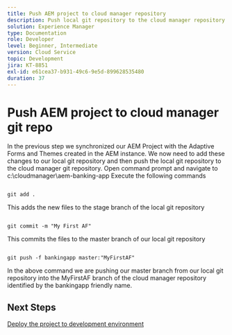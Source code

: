 ```yaml
---
title: Push AEM project to cloud manager repository
description: Push local git repository to the cloud manager repository
solution: Experience Manager
type: Documentation
role: Developer
level: Beginner, Intermediate
version: Cloud Service
topic: Development
jira: KT-8851
exl-id: e61cea37-b931-49c6-9e5d-899628535480
duration: 37
---
```

# Push AEM project to cloud manager git repo

In the previous step we synchronized our AEM Project with the Adaptive Forms and Themes created in the AEM instance.
We now need to add these changes to our local git repository and then push the local git repository to the cloud manager git repository.
Open command prompt and navigate to c:\cloudmanager\aem-banking-app
Execute the following commands

```

git add .

```

This adds the new files to the stage branch of the local git repository

```

git commit -m "My First AF"

```

This commits the files to the master branch of our local git repository

```

git push -f bankingapp master:"MyFirstAF"

```

In the above command we are pushing our master branch from our local git repository into the MyFirstAF branch of the cloud manager repository identified by the bankingapp friendly name.

## Next Steps

[Deploy the project to development environment](./deploy-to-dev-environment.md)
